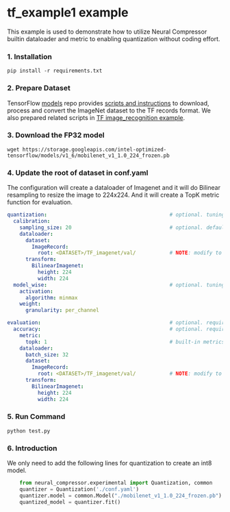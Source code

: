 tf_example1 example
=====================
This example is used to demonstrate how to utilize Neural Compressor builtin dataloader and metric to enabling quantization without coding effort.

### 1. Installation
```shell
pip install -r requirements.txt
```

### 2. Prepare Dataset  
TensorFlow [models](https://github.com/tensorflow/models) repo provides [scripts and instructions](https://github.com/tensorflow/models/tree/master/research/slim#an-automated-script-for-processing-imagenet-data) to download, process and convert the ImageNet dataset to the TF records format.
We also prepared related scripts in [TF image_recognition example](../../tensorflow/image_recognition/README.md#2-prepare-dataset). 

### 3. Download the FP32 model
```shell
wget https://storage.googleapis.com/intel-optimized-tensorflow/models/v1_6/mobilenet_v1_1.0_224_frozen.pb
```

### 4. Update the root of dataset in conf.yaml
The configuration will create a dataloader of Imagenet and it will do Bilinear resampling to resize the image to 224x224. And it will create a TopK metric function for evaluation.   
```yaml
quantization:                                        # optional. tuning constraints on model-wise for advance user to reduce tuning space.
  calibration:
    sampling_size: 20                                # optional. default value is 100. used to set how many samples should be used in calibration.
    dataloader:
      dataset:
        ImageRecord:
          root: <DATASET>/TF_imagenet/val/           # NOTE: modify to calibration dataset location if needed
      transform:
        BilinearImagenet: 
          height: 224
          width: 224
  model_wise:                                        # optional. tuning constraints on model-wise for advance user to reduce tuning space.
    activation:
      algorithm: minmax
    weight:
      granularity: per_channel

evaluation:                                          # optional. required if user doesn't provide eval_func in neural_compressor.Quantization.
  accuracy:                                          # optional. required if user doesn't provide eval_func in neural_compressor.Quantization.
    metric:
      topk: 1                                        # built-in metrics are topk, map, f1, allow user to register new metric.
    dataloader:
      batch_size: 32
      dataset:
        ImageRecord:
          root: <DATASET>/TF_imagenet/val/           # NOTE: modify to evaluation dataset location if needed
      transform:
        BilinearImagenet: 
          height: 224
          width: 224

```

### 5. Run Command
```shell
python test.py
``` 

### 6. Introduction 
We only need to add the following lines for quantization to create an int8 model.
```python
    from neural_compressor.experimental import Quantization, common
    quantizer = Quantization('./conf.yaml')
    quantizer.model = common.Model("./mobilenet_v1_1.0_224_frozen.pb")
    quantized_model = quantizer.fit()
```


